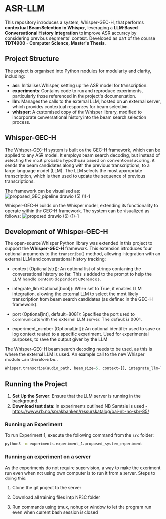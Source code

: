 # ASR-LLM

This repository introduces a system, Whisper-GEC-H, that performs **contextual Beam Selection in Whisper**, leveraging a **LLM-Based Conversational History Integration** to improve ASR accuracy by considering previous segments' context. Developed as part of the course **TDT4900 - Computer Science, Master's Thesis**.

## Project Structure

The project is organised into Python modules for modularity and clarity, including:

- **asr**: Initialises Whisper, setting up the ASR model for transcription.
- **experiments**: Contains code to run and reproduce experiments, particularly those referenced in the project's documentation.
- **llm**: Manages the calls to the external LLM, hosted on an external server, which provides contextual responses for beam selection.
- **whisper**: A customised copy of the Whisper library, modified to incorporate conversational history into the beam search selection process.

## Whisper-GEC-H
The Whisper-GEC-H system is built on the GEC-H framework, which can be applied to any ASR model. It employs beam search decoding, but instead of selecting the most probable hypothesis based on conventional scoring, it sends the beam candidates along with the previous transcriptions, to a large language model (LLM). The LLM selects the most appropriate transcription, which is then used to update the sequence of previous transcriptions. 

The framework can be visualised as:
![proposed_GEC_pipeline drawio (5) (1)-1](https://github.com/user-attachments/assets/22d9270c-52c2-4498-be88-7730e1ee6942)

Whisper-GEC-H builds on the Whisper model, extending its functionality to operate within the GEC-H framework. The system can be visualized as follows:
![proposed drawio (6) (1)-1](https://github.com/user-attachments/assets/c3d41387-d11e-4d0c-adb4-12f737421b48)


## Development of Whisper-GEC-H

The open-source Whisper Python library was extended in this project to support the **Whisper-GEC-H** framework. This extension introduces four optional arguments to the `transcribe()` method, allowing integration with an external LLM and conversational history tracking:

- context (Optional[str]):
 An optional list of strings containing the conversational history so far. This is added to the prompt to help the LLM handle context-dependent utterances. 

- integrate_llm (Optional[bool]):
When set to True, it enables LLM integration, allowing the external LLM to select the most likely transcription from beam search candidates (as defined in the GEC-H framework).

- port (Optional[int], default=8081):
Specifies the port used to communicate with the external LLM server. The default is 8081.

- experiment_number (Optional[int]):
An optional identifier used to save or log context related to a specific experiment. Used for experimental purposes, to save the output given by the LLM

The Whisper-GEC-H beam search decoding needs to be used, as this is where the external LLM is used. An example call to the new Whisper module can therefore be.:
````python
Whisper.transcribe(audio_path, beam_size=5, context=[], integrate_llm=True, port=8081, experiment_number=3)
````

## Running the Project

1. **Set Up the Server**: Ensure that the LLM server is running in the background.
2. **Download test data**: In experiments outlined NB Samtale is used - https://www.nb.no/sprakbanken/ressurskatalog/oai-nb-no-sbr-85/

### Running an Experiment

To run Experiment 1, execute the following command from the `src` folder:

```bash
python3 -m experiments.experiment_1.proposed_system_experiment
````

### Running an experiment on a server

As the experiments do not require supervision, a way to make the exeriment run even when not using own computer is to run it from a server.
Steps to doing this:

1. Clone the git project to the server

2. Download all training files intp NPSC folder

3. Run commands using tmux, nohup or window to let the program run even when current bash session is closed

